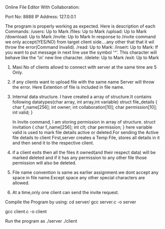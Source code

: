 Online File Editor With Collaboration:

Port No: 8888
IP Address: 127.0.0.1 

The program is properly working as expected. Here is description of each Commands:
/users: Up to Mark
/files: Up to Mark
/upload: Up to Mark
/download: Up to Mark
/invite: Up to Mark
	In response to /invite command we only accept(YES/NO) from target client side....any other that that it wil throw the error(Command Invalid).
/read: Up to Mark:
/insert: Up to Mark:
    If you want to put message in next line use the symbol '^'. This character will behave like the '\n' new line character.
/delete: Up to Mark
/exit: Up to Mark


1. Maxi No of clients allowd to connect with server at the same time are 5 Only.
2. if any clients want to upload file with the same name Server will throw the error. Here Extention of file is included in file name. 
3. Internal data structure. 
    I have created a array of structure.It contains following datatypes(char array, int array,int variable)
    struct file_details
    {
        char f_name[256];
        int owner;
        int collaboration[10];
        char permission[10];
        int valid;
    }

    In Invite command, I am storing permission in array of structure.
    struct invitation
    {
        char f_name[256];
        int clt;
        char permission;
    }
    here variable valid is used to mark file details active or deleted.For sending the Active file details to client First,server creates a Temp File, stores all details in it and then send it to the respective client.
4. if a client exits then all the files it owned(and their respect data) will be marked deleted and if it has any permission to any other file those permission will also be deleted. 
5. File name convention is same as earlier assignment.we dont accept any space in file name.Except space any other special characters are allowed.
6. At a time,only one client can send the invite request.


Compile the Program by using:
cd server/
gcc server.c -o server

gcc client.c -o client

Run the program as 
./server
./client
